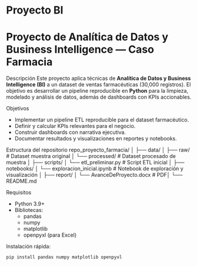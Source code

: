 # Proyecto BI
# Proyecto de Analítica de Datos y Business Intelligence — Caso Farmacia

Descripción
Este proyecto aplica técnicas de **Analítica de Datos y Business Intelligence (BI)** a un dataset de ventas farmacéuticas (30,000 registros).
El objetivo es desarrollar un pipeline reproducible en **Python** para la limpieza, modelado y análisis de datos, además de dashboards con KPIs accionables.

Objetivos
- Implementar un pipeline ETL reproducible para el dataset farmacéutico.
- Definir y calcular KPIs relevantes para el negocio.
- Construir dashboards con narrativa ejecutiva.
- Documentar resultados y visualizaciones en reportes y notebooks.

Estructura del repositorio
repo_proyecto_farmacia/
│
├── data/
│ ├── raw/ # Dataset muestra original
│ └── processed/ # Dataset procesado de muestra
│
├── scripts/
│ └── etl_preliminar.py # Script ETL inicial
│
├── notebooks/
│ └── exploracion_inicial.ipynb # Notebook de exploración y visualización
│
├── report/
│ └── AvanceDeProyecto.docx # PDF│
└── README.md


 Requisitos
- Python 3.9+
- Bibliotecas:
  - pandas
  - numpy
  - matplotlib
  - openpyxl (para Excel)

Instalación rápida:
```bash
pip install pandas numpy matplotlib openpyxl
